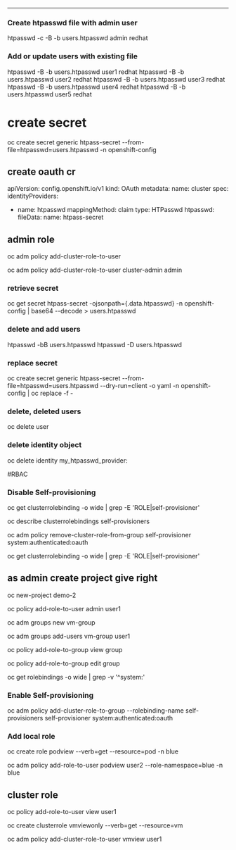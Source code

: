 ---
### Create htpasswd file with admin user
htpasswd -c -B -b users.htpasswd admin redhat

### Add or update users with existing file
htpasswd -B -b users.htpasswd user1 redhat
htpasswd -B -b users.htpasswd user2 redhat
htpasswd -B -b users.htpasswd user3 redhat
htpasswd -B -b users.htpasswd user4 redhat
htpasswd -B -b users.htpasswd user5 redhat

# create secret
oc create secret generic htpass-secret --from-file=htpasswd=users.htpasswd -n openshift-config

## create oauth cr
apiVersion: config.openshift.io/v1
kind: OAuth
metadata:
  name: cluster
spec:
  identityProviders:
  - name: htpasswd
    mappingMethod: claim 
    type: HTPasswd
    htpasswd:
      fileData:
        name: htpass-secret 

## admin role
 oc adm policy add-cluster-role-to-user <role> <username>

 oc adm policy add-cluster-role-to-user cluster-admin admin

### retrieve secret
oc get secret htpass-secret -ojsonpath={.data.htpasswd} -n openshift-config | base64 --decode > users.htpasswd

### delete and add users
htpasswd -bB users.htpasswd <username> <password>
htpasswd -D users.htpasswd <username>

### replace secret
oc create secret generic htpass-secret --from-file=htpasswd=users.htpasswd --dry-run=client -o yaml -n openshift-config | oc replace -f -

### delete, deleted users
oc delete user <username>

### delete identity object
oc delete identity my_htpasswd_provider:<username>


#RBAC

### Disable Self-provisioning
oc get clusterrolebinding -o wide |  grep -E 'ROLE|self-provisioner'

oc describe clusterrolebindings self-provisioners

oc adm policy remove-cluster-role-from-group self-provisioner system:authenticated:oauth

oc get clusterrolebinding -o wide | grep -E 'ROLE|self-provisioner'

## as admin create project give right
oc new-project demo-2

oc policy add-role-to-user admin user1

oc adm groups new vm-group 

oc adm groups add-users vm-group user1

oc policy add-role-to-group view group

oc policy add-role-to-group edit group

oc get rolebindings -o wide | grep -v '^system:'

### Enable Self-provisioning
 oc adm policy add-cluster-role-to-group --rolebinding-name self-provisioners 
  self-provisioner system:authenticated:oauth

### Add local role
oc create role podview --verb=get --resource=pod -n blue

oc adm policy add-role-to-user podview user2 --role-namespace=blue -n blue

## cluster role
oc policy add-role-to-user view user1 

oc create clusterrole vmviewonly --verb=get --resource=vm

oc adm policy add-cluster-role-to-user vmview user1
